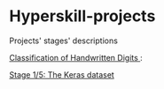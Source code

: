 # Hyperskill-projects
Projects' stages' descriptions

[Classification of Handwritten Digits
](https://hyperskill.org/projects/205):

[Stage 1/5: The Keras dataset](https://hyperskill.org/projects/205/stages/1022/implement)
